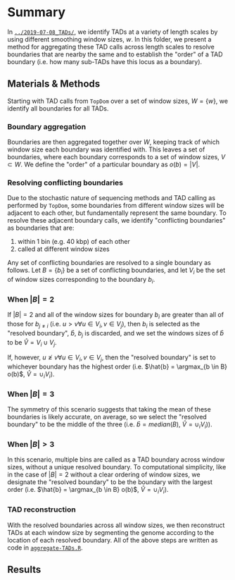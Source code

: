 # Summary

In [`../2019-07-08_TADs/`](../2019-07-08_TADs/), we identify TADs at a variety of length scales by using different smoothing window sizes, $w$.
In this folder, we present a method for aggregating these TAD calls across length scales to resolve boundaries that are nearby the same and to establish the "order" of a TAD boundary (i.e. how many sub-TADs have this locus as a boundary).

## Materials & Methods

Starting with TAD calls from `TopDom` over a set of window sizes, $W = \{w\}$, we identify all boundaries for all TADs.

### Boundary aggregation

Boundaries are then aggregated together over $W$, keeping track of which window size each boundary was identified with.
This leaves a set of boundaries, where each boundary corresponds to a set of window sizes, $V \subset W$.
We define the "order" of a particular boundary as $o(b) = |V|$.

### Resolving conflicting boundaries

Due to the stochastic nature of sequencing methods and TAD calling as performed by `TopDom`, some boundaries from different window sizes will be adjacent to each other, but fundamentally represent the same boundary.
To resolve these adjacent boundary calls, we identify "conflicting boundaries" as boundaries that are:

1. within 1 bin (e.g. 40 kbp) of each other
1. called at different window sizes

Any set of conflicting boundaries are resolved to a single boundary as follows.
Let $B = \{b_i\}$ be a set of conflicting boundaries, and let $V_i$ be the set of window sizes corresponding to the boundary $b_i$.

### When $|B| = 2$

If $|B| = 2$ and all of the window sizes for boundary $b_i$ are greater than all of those for $b_{j \ne i}$ (i.e. $u > v \forall u \in V_i, v \in V_j$), then $b_i$ is selected as the "resolved boundary", $\hat{b}$, $b_j$ is discarded, and we set the windows sizes of $\hat{b}$ to be $\hat{V} = V_i \cup V_j$.

If, however, $u \ngeq v \forall u \in V_i, v \in V_j$, then the "resolved boundary" is set to whichever boundary has the highest order (i.e. $\hat{b} = \argmax_{b \in B} o(b)$, $\hat{V} = \cup_i V_i$).

### When $|B| = 3$

The symmetry of this scenario suggests that taking the mean of these boundaries is likely accurate, on average, so we select the "resolved boundary" to be the middle of the three (i.e. $\hat{b} = median(B)$, $\hat{V} = \cup_i V_i$)).

### When $|B| > 3$

In this scenario, multiple bins are called as a TAD boundary across window sizes, without a unique resolved boundary.
To computational simplicity, like in the case of $|B| = 2$ without a clear ordering of window sizes, we designate the "resolved boundary" to be the boundary with the largest order (i.e. $\hat{b} = \argmax_{b \in B} o(b)$, $\hat{V} = \cup_i V_i$).

### TAD reconstruction

With the resolved boundaries across all window sizes, we then reconstruct TADs at each window size by segmenting the genome according to the location of each resolved boundary.
All of the above steps are written as code in [`aggregate-TADs.R`](aggregate-TADs.R).

## Results

